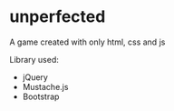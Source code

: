 # unperfected
A game created with only html, css and js

Library used:
- jQuery
- Mustache.js
- Bootstrap
